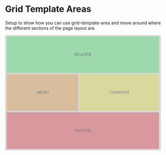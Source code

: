 # Grid Template Areas

Setup to show how you can use grid-template-area and move around where the different sections of the page layout are.

![](https://github.com/hoc-demos/images/blob/main/grid-regions.png?raw=true)

